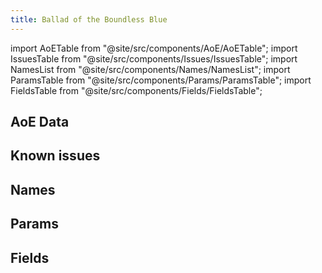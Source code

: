 ```yaml
---
title: Ballad of the Boundless Blue
---
```


import AoETable from "@site/src/components/AoE/AoETable";
import IssuesTable from "@site/src/components/Issues/IssuesTable";
import NamesList from "@site/src/components/Names/NamesList";
import ParamsTable from "@site/src/components/Params/ParamsTable";
import FieldsTable from "@site/src/components/Fields/FieldsTable";

## AoE Data

<AoETable item_key="balladoftheboundlessblue" data_src="weapon" />

## Known issues

<IssuesTable item_key="balladoftheboundlessblue" data_src="weapon" />

## Names

<NamesList item_key="balladoftheboundlessblue" data_src="weapon" />

## Params

<ParamsTable item_key="balladoftheboundlessblue" data_src="weapon" />

## Fields

<FieldsTable item_key="balladoftheboundlessblue" data_src="weapon" />
